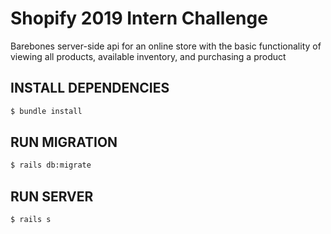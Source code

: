 # Shopify 2019 Intern Challenge
Barebones server-side api for an online store with the basic functionality of viewing all products, available inventory, and purchasing a product

## INSTALL DEPENDENCIES
```bash
$ bundle install
```

## RUN MIGRATION
```bash
$ rails db:migrate
```

## RUN SERVER
```bash
$ rails s
